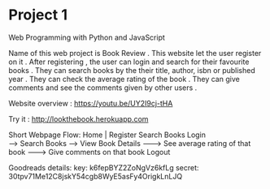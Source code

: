 # Project 1

Web Programming with Python and JavaScript

Name of this web project is Book Review .
This website let the user register on it . After registering , the user can login and search for their favourite books . 
They can search books by the their title, author, isbn or published year .
They can check the average rating of the book .
They can give comments and see the comments given by other users .

Website overview : https://youtu.be/UY2I9cj-tHA

Try it : http://lookthebook.herokuapp.com

Short Webpage Flow:
Home
	|
	Register
	Search Books
	Login	
		--> Search Books --> View Book Details 
								---> See average rating of that book
								---> Give comments on that book
	Logout



Goodreads details:
key: k6fepBYZ2ZoNgVz6kfLg
secret: 30tpv71Me12C8jskY54cgb8WyE5asFy4OrigkLnLJQ